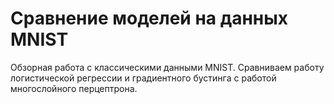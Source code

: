 # Сравнение моделей на данных MNIST

Обзорная работа с классическими данными MNIST. Сравниваем работу логистической регрессии и градиентного бустинга с работой многослойного перцептрона.
